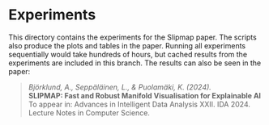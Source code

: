 # Experiments

This directory contains the experiments for the Slipmap paper. The scripts also produce the plots and tables in the paper. Running all experiments sequentially would take hundreds of hours, but cached results from the experiments are included in this branch. The results can also be seen in the paper:

> *Björklund, A., Seppäläinen, L., & Puolamäki, K. (2024).*  
> **SLIPMAP: Fast and Robust Manifold Visualisation for Explainable AI**  
> To appear in: Advances in Intelligent Data Analysis XXII. IDA 2024. Lecture Notes in Computer Science.  
